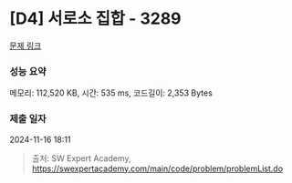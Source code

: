 # [D4] 서로소 집합 - 3289 

[문제 링크](https://swexpertacademy.com/main/code/problem/problemDetail.do?contestProbId=AWBJKA6qr2oDFAWr) 

### 성능 요약

메모리: 112,520 KB, 시간: 535 ms, 코드길이: 2,353 Bytes

### 제출 일자

2024-11-16 18:11



> 출처: SW Expert Academy, https://swexpertacademy.com/main/code/problem/problemList.do